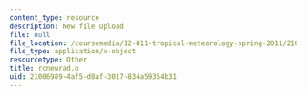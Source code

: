 ```yaml
---
content_type: resource
description: New file Upload
file: null
file_location: /coursemedia/12-811-tropical-meteorology-spring-2011/210069894af5d8af3017834a59354b31_rcnewrad.o
file_type: application/x-object
resourcetype: Other
title: rcnewrad.o
uid: 21006989-4af5-d8af-3017-834a59354b31
---
```

